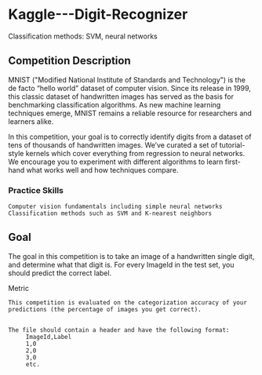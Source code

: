 # Kaggle---Digit-Recognizer
Classification methods: SVM, neural networks

## Competition Description

MNIST ("Modified National Institute of Standards and Technology") is the de facto “hello world” dataset of computer vision. Since its release in 1999, this classic dataset of handwritten images has served as the basis for benchmarking classification algorithms. As new machine learning techniques emerge, MNIST remains a reliable resource for researchers and learners alike.

In this competition, your goal is to correctly identify digits from a dataset of tens of thousands of handwritten images. We’ve curated a set of tutorial-style kernels which cover everything from regression to neural networks. We encourage you to experiment with different algorithms to learn first-hand what works well and how techniques compare.

### Practice Skills
    Computer vision fundamentals including simple neural networks
    Classification methods such as SVM and K-nearest neighbors


## Goal

The goal in this competition is to take an image of a handwritten single digit, and determine what that digit is.
For every ImageId in the test set, you should predict the correct label.

Metric

    This competition is evaluated on the categorization accuracy of your predictions (the percentage of images you get correct).


    The file should contain a header and have the following format:
         ImageId,Label
         1,0
         2,0
         3,0
         etc.
